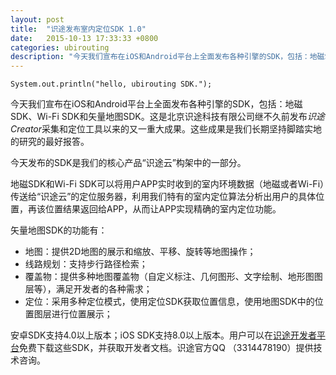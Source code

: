 ```yaml
---
layout: post
title:  "识途发布室内定位SDK 1.0"
date:   2015-10-13 17:33:33 +0800
categories: ubirouting
description: "今天我们宣布在iOS和Android平台上全面发布各种引擎的SDK，包括：地磁SDK、Wi-Fi SDK和矢量地图SDK。"
---
```


```
System.out.println("hello, ubirouting SDK.");
```


今天我们宣布在iOS和Android平台上全面发布各种引擎的SDK，包括：地磁SDK、Wi-Fi SDK和矢量地图SDK。这是北京识途科技有限公司继不久前发布*识途 Creator*采集和定位工具以来的又一重大成果。这些成果是我们长期坚持脚踏实地的研究的最好报答。

今天发布的SDK是我们的核心产品“识途云”构架中的一部分。

地磁SDK和Wi-Fi SDK可以将用户APP实时收到的室内环境数据（地磁或者Wi-Fi）传送给“识途云”的定位服务器，利用我们特有的室内定位算法分析出用户的具体位置，再该位置结果返回给APP，从而让APP实现精确的室内定位功能。

矢量地图SDK的功能有：

- 地图：提供2D地图的展示和缩放、平移、旋转等地图操作；
- 线路规划：支持步行路径检索；
- 覆盖物：提供多种地图覆盖物（自定义标注、几何图形、文字绘制、地形图图层等），满足开发者的各种需求；
- 定位：采用多种定位模式，使用定位SDK获取位置信息，使用地图SDK中的位置图层进行位置展示；

安卓SDK支持4.0以上版本；iOS SDK支持8.0以上版本。用户可以在[识途开发者平台](open.ubirouting.com)免费下载这些SDK，并获取开发者文档。识途官方QQ （3314478190）提供技术咨询。
